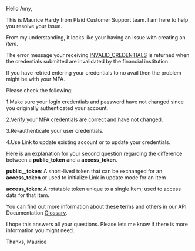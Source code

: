 Hello Amy,

This is Maurice Hardy from Plaid Customer Support team.
I am here to help you resolve your issue.

From my understanding, it looks like your having an issue with creating an *item*.

The error message your receiving [INVALID_CREDENTIALS](https://support.plaid.com/customer/en/portal/articles/2537837-1200-errors#1200:%20Invalid%20Credentials) is returned when the credentials submitted are invalidated by the financial institution.

If you have retried entering your credentials to no avail then the problem might be with your MFA.

Please check the following:

1.Make sure your login credentials and password have not changed since you originally authenticated your account.

2.Verify your MFA credentials are correct and have not changed.

3.Re-authenticate your user credentials.

4.Use Link to update existing account or to update your credentials.


Here is an explanation for your second question regarding the difference between a **public_token** and a **access_token**.


**public__token**: A short-lived token that can be exchanged for an **access_token** or used to initialize Link in update mode for an Item

**access_token**: A rotatable token unique to a single Item; used to access data for that Item.

You can find out more information about these terms and others in our API Documentation [Glossary](https://plaid.com/docs/api/#glossary).

I hope this answers all your questions.
Please lets me know if there is more information you might need.

Thanks,
Maurice 

